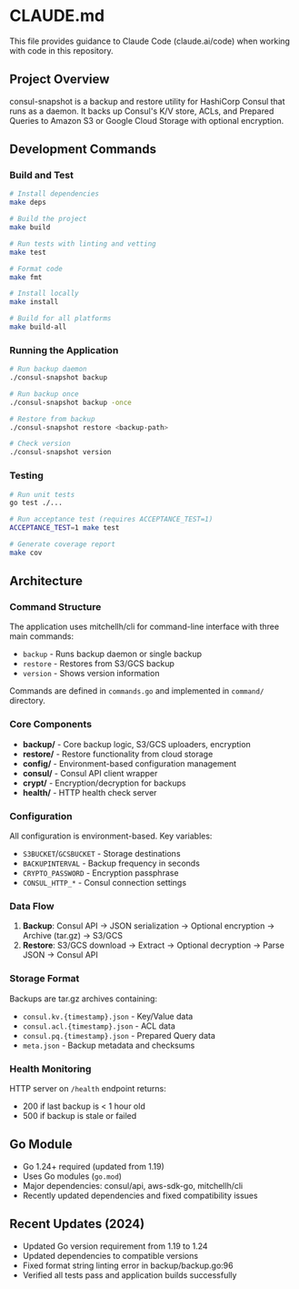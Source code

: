 # CLAUDE.md

This file provides guidance to Claude Code (claude.ai/code) when working with code in this repository.

## Project Overview

consul-snapshot is a backup and restore utility for HashiCorp Consul that runs as a daemon. It backs up Consul's K/V store, ACLs, and Prepared Queries to Amazon S3 or Google Cloud Storage with optional encryption.

## Development Commands

### Build and Test
```bash
# Install dependencies
make deps

# Build the project
make build

# Run tests with linting and vetting
make test

# Format code
make fmt

# Install locally
make install

# Build for all platforms
make build-all
```

### Running the Application
```bash
# Run backup daemon
./consul-snapshot backup

# Run backup once
./consul-snapshot backup -once

# Restore from backup
./consul-snapshot restore <backup-path>

# Check version
./consul-snapshot version
```

### Testing
```bash
# Run unit tests
go test ./...

# Run acceptance test (requires ACCEPTANCE_TEST=1)
ACCEPTANCE_TEST=1 make test

# Generate coverage report
make cov
```

## Architecture

### Command Structure
The application uses mitchellh/cli for command-line interface with three main commands:
- `backup` - Runs backup daemon or single backup
- `restore` - Restores from S3/GCS backup
- `version` - Shows version information

Commands are defined in `commands.go` and implemented in `command/` directory.

### Core Components
- **backup/** - Core backup logic, S3/GCS uploaders, encryption
- **restore/** - Restore functionality from cloud storage
- **config/** - Environment-based configuration management
- **consul/** - Consul API client wrapper
- **crypt/** - Encryption/decryption for backups
- **health/** - HTTP health check server

### Configuration
All configuration is environment-based. Key variables:
- `S3BUCKET`/`GCSBUCKET` - Storage destinations
- `BACKUPINTERVAL` - Backup frequency in seconds
- `CRYPTO_PASSWORD` - Encryption passphrase
- `CONSUL_HTTP_*` - Consul connection settings

### Data Flow
1. **Backup**: Consul API → JSON serialization → Optional encryption → Archive (tar.gz) → S3/GCS
2. **Restore**: S3/GCS download → Extract → Optional decryption → Parse JSON → Consul API

### Storage Format
Backups are tar.gz archives containing:
- `consul.kv.{timestamp}.json` - Key/Value data
- `consul.acl.{timestamp}.json` - ACL data
- `consul.pq.{timestamp}.json` - Prepared Query data
- `meta.json` - Backup metadata and checksums

### Health Monitoring
HTTP server on `/health` endpoint returns:
- 200 if last backup is < 1 hour old
- 500 if backup is stale or failed

## Go Module
- Go 1.24+ required (updated from 1.19)
- Uses Go modules (`go.mod`)
- Major dependencies: consul/api, aws-sdk-go, mitchellh/cli
- Recently updated dependencies and fixed compatibility issues

## Recent Updates (2024)
- Updated Go version requirement from 1.19 to 1.24
- Updated dependencies to compatible versions
- Fixed format string linting error in backup/backup.go:96
- Verified all tests pass and application builds successfully